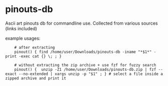 # pinouts-db

Ascii art pinouts db for commandline use.
Collected from various sources (links included)

example usages:

````
	# after extracting
	pinout() { find /home/user/Downloads/pinouts-db -iname "*$1*" -print -exec cat {} \; ; }
	
	# without extracting the zip archive + use fzf for fuzzy search
	pinout() {  unzip -Z1 /home/user/Downloads/pinouts-db.zip | fzf --exact --no-extended | xargs unzip -p "$1" ; } # select a file inside a zipped archive and print it

````